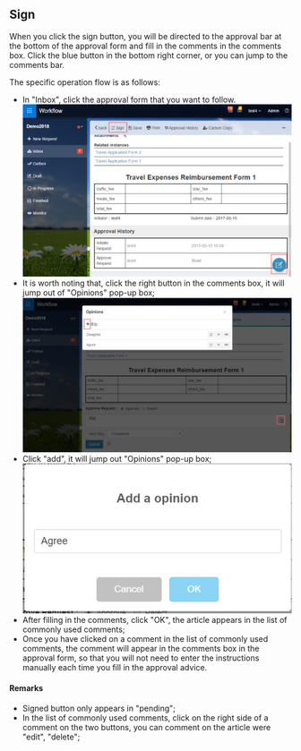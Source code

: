 
## Sign
When you click the sign button, you will be directed to the approval bar at the bottom of the approval form and fill in the comments in the comments box. Click the blue button in the bottom right corner, or you can jump to the comments bar.

The specific operation flow is as follows:
- In "Inbox", click the approval form that you want to follow.
![](images/sign1.png)
- It is worth noting that, click the right button in the comments box, it will jump out of "Opinions" pop-up box;
![](images/sign2.png)
- Click "add", it will jump out "Opinions" pop-up box;
![](images/sign3.png)
- After filling in the comments, click "OK", the article appears in the list of commonly used comments;
- Once you have clicked on a comment in the list of commonly used comments, the comment will appear in the comments box in the approval form, so that you will not need to enter the instructions manually each time you fill in the approval advice.

#### Remarks
- Signed button only appears in "pending";
- In the list of commonly used comments, click on the right side of a comment on the two buttons, you can comment on the article were "edit", "delete";
